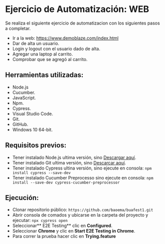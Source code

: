 # Ejercicio de Automatización: WEB

Se realiza el siguiente ejercicio de automatizacion con los siguientes pasos a completar.

* Ir a la web: https://www.demoblaze.com/index.html
* Dar de alta un usuario.
* Login y logout con el usuario dado de alta.
* Agregar una laptop al carrito.
* Comprobar que se agregó al carrito.

## Herramientas utilizadas:
* Node.js
* Cucumber.
* JavaScript.
* Npm.
* Cypress.
* Visual Studio Code.
* Git.
* GitHub.
* Windows 10 64-bit.


## Requisitos previos:

* Tener instalado Node.js ultima versión, sino [Descargar aquí](https://nodejs.org/es/download/ "Descargar aquí").
* Tener instalado Git ultima versión, sino [Descarcar aquí](https://git-scm.com/download/win "Descarcar aquí").
* Tener instalado Cypress ultina versión, sino ejecute en consola: 
`npm install cypress --save-dev`
* Tener instalado Cucumber Preprocesso sino ejecute en consola: 
`npm install --save-dev cypress-cucumber-preprocessor`

## Ejecución:

* Clonar repositorio público:
`https://github.com/baoema/buafest1.git`
* Abrir consola de comados y ubicarse en la carpeta del proyecto y ejecutar: 
`npx cypress open`
* Seleccionar** E2E Testing** clic en **Configured**.
* Seleccionar **Chrome** y clic en **Start E2E Testing in Chrome**.
* Para correr la prueba hacer clic en **Trying.feature**
